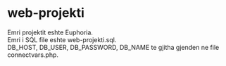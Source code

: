 # web-projekti
Emri projektit eshte Euphoria.<br />
Emri i SQL file eshte web-projekti.sql.<br />
DB_HOST, DB_USER, DB_PASSWORD, DB_NAME te gjitha gjenden ne file connectvars.php.<br />
